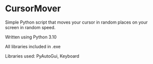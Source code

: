 # CursorMover

Simple Python script that moves your cursor in random places on your screen in random speed.

Written using Python 3.10

All libraries included in .exe

Libraries used: PyAutoGui, Keyboard
